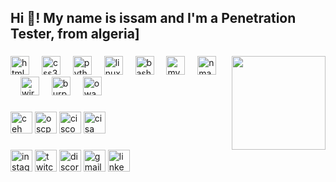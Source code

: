 <h2 align="left">Hi 👋! My name is issam and I'm a Penetration Tester, from algeria]</h2>

###

<img align="right" height="150" src="https://pin.it/7Mx7veGYX"  />

###

<div align="left">
  <img src="https://cdn.jsdelivr.net/gh/devicons/devicon/icons/html5/html5-original.svg" height="30" alt="html5 logo"  />
  <img width="12" />
  <img src="https://cdn.jsdelivr.net/gh/devicons/devicon/icons/css3/css3-original.svg" height="30" alt="css3 logo"  />
  <img width="12" />
  <img src="https://cdn.jsdelivr.net/gh/devicons/devicon/icons/python/python-original.svg" height="30" alt="python logo"  />
  <img width="12" />
  <img src="https://img.icons8.com/color/48/linux--v1.png" height="30" alt="linux logo"  />
  <img width="12" />
  <img src="https://cdn.jsdelivr.net/gh/devicons/devicon/icons/bash/bash-original.svg" height="30" alt="bash logo"  />
  <img width="12" />
  <img src="https://cdn.jsdelivr.net/gh/devicons/devicon/icons/mysql/mysql-original.svg" height="30" alt="mysql logo"  />
  <img width="12" />
  <img src="https://images.icon-icons.com/2148/PNG/512/nmap_icon_132152.png" height="30" alt="nmap logo"  />
  <img width="12" />
  <img width="12" />
  <img src="https://images.icon-icons.com/1508/PNG/512/wireshark_104082.png" height="30" alt="wireshark logo"  />
  <img width="12" />
  <img src="https://images.icon-icons.com/3053/PNG/512/burp_suite_macos_bigsur_icon_190319.png" height="30" alt="burpsuite logo"  />
  <img width="12" />
  <img src="https://images.icon-icons.com/3913/PNG/512/owasp_logo_icon_248268.png" height="30" alt="owasp logo"  />
</div>

###

<div align="left">
  <img src="https://img.shields.io/static/v1?message=Certified%20Ethical%20Hacker&logo=ceh&label=&color=2F80ED&logoColor=white&labelColor=&style=for-the-badge" height="35" alt="ceh logo"  />
  <img src="https://img.shields.io/static/v1?message=Offensive%20Security%20Certified%20Professional&logo=oscp&label=&color=2F80ED&logoColor=white&labelColor=&style=for-the-badge" height="35" alt="oscp logo"  />
  <img src="https://img.shields.io/static/v1?message=Certified%20Information%20Systems%20Security%20Professional&logo=cisco&label=&color=2F80ED&logoColor=white&labelColor=&style=for-the-badge" height="35" alt="cisco logo"  />
  <img src="https://img.shields.io/static/v1?message=Certified%20Information%20Systems%20Auditor&logo=cisa&label=&color=2F80ED&logoColor=white&labelColor=&style=for-the-badge" height="35" alt="cisa logo"  />
</div>

###

<div align="left">
  <img src="https://img.shields.io/static/v1?message=Instagram&logo=instagram&label=&color=E4405F&logoColor=white&labelColor=&style=for-the-badge" height="35" alt="instagram logo"  />
  <img src="https://img.shields.io/static/v1?message=Twitch&logo=twitch&label=&color=9146FF&logoColor=white&labelColor=&style=for-the-badge" height="35" alt="twitch logo"  />
  <img src="https://img.shields.io/static/v1?message=Discord&logo=discord&label=&color=7289DA&logoColor=white&labelColor=&style=for-the-badge" height="35" alt="discord logo"  />
  <img src="https://img.shields.io/static/v1?message=Gmail&logo=gmail&label=&color=D14836&logoColor=white&labelColor=&style=for-the-badge" height="35" alt="gmail logo"  />
  <img src="https://img.shields.io/static/v1?message=LinkedIn&logo=linkedin&label=&color=0077B5&logoColor=white&labelColor=&style=for-the-badge" height="35" alt="linkedin logo"  />
</div>
